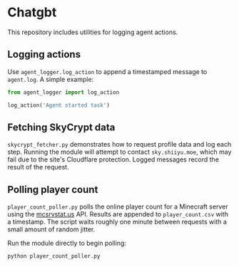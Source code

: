 # Chatgbt

This repository includes utilities for logging agent actions.

## Logging actions

Use `agent_logger.log_action` to append a timestamped message to `agent.log`.
A simple example:

```python
from agent_logger import log_action

log_action('Agent started task')
```

## Fetching SkyCrypt data

`skycrypt_fetcher.py` demonstrates how to request profile data and log each
step. Running the module will attempt to contact `sky.shiiyu.moe`, which may
fail due to the site's Cloudflare protection. Logged messages record the
result of the request.

## Polling player count

`player_count_poller.py` polls the online player count for a Minecraft server
using the [mcsrvstat.us](https://mcsrvstat.us/) API. Results are appended to
`player_count.csv` with a timestamp. The script waits roughly one minute
between requests with a small amount of random jitter.

Run the module directly to begin polling:

```bash
python player_count_poller.py
```
